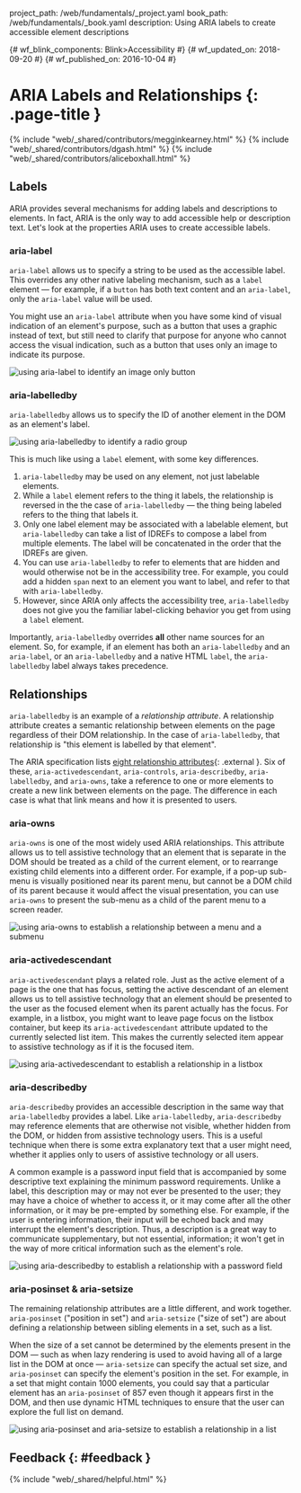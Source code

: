 project_path: /web/fundamentals/_project.yaml
book_path: /web/fundamentals/_book.yaml
description: Using ARIA labels to create accessible element descriptions


{# wf_blink_components: Blink>Accessibility #}
{# wf_updated_on: 2018-09-20 #}
{# wf_published_on: 2016-10-04 #}

# ARIA Labels and Relationships {: .page-title }

{% include "web/_shared/contributors/megginkearney.html" %}
{% include "web/_shared/contributors/dgash.html" %}
{% include "web/_shared/contributors/aliceboxhall.html" %}

## Labels

ARIA provides several mechanisms for adding labels and descriptions to elements.
In fact, ARIA is the only way to add accessible help or description text. Let's
look at the properties ARIA uses to create accessible labels.

### aria-label

`aria-label` allows us to specify a string to be used as the accessible label.
This overrides any other native labeling mechanism, such as a `label` element
&mdash; for example, if a `button` has both text content and an `aria-label`,
only the `aria-label` value will be used.

You might use an `aria-label` attribute when you have some kind of visual
indication of an element's purpose, such as a button that uses a graphic instead
of text, but still need to clarify that purpose for anyone who cannot access the
visual indication, such as a button that uses only an image to indicate its
purpose.

![using aria-label to identify an image only button](imgs/aria-label.jpg)

### aria-labelledby

`aria-labelledby` allows us to specify the ID of another element in the DOM as
an element's label.

![using aria-labelledby to identify a radio group](imgs/aria-labelledby.jpg)

This is much like using a `label` element, with some key differences.

 1. `aria-labelledby` may be used on any element, not just labelable elements.
 1. While a `label` element refers to the thing it labels, the relationship is
    reversed in the the case of `aria-labelledby` &mdash; the thing being
    labeled refers to the thing that labels it.
 1. Only one label element may be associated with a labelable element, but
    `aria-labelledby` can take a list of IDREFs to compose a label from multiple
    elements. The label will be concatenated in the order that the IDREFs are
    given.
 1. You can use `aria-labelledby` to refer to elements that are hidden and would
    otherwise not be in the accessibility tree. For example, you could add a
    hidden `span` next to an element you want to label, and refer to that with
    `aria-labelledby`.
 1. However, since ARIA only affects the accessibility tree, `aria-labelledby`
    does not give you the familiar label-clicking behavior you get from using a
    `label` element.

Importantly, `aria-labelledby` overrides **all** other name sources for an
element. So, for example, if an element has both an `aria-labelledby` and an
`aria-label`, or an `aria-labelledby` and a native HTML `label`, the
`aria-labelledby` label always takes precedence.

## Relationships

`aria-labelledby` is an example of a *relationship attribute*. A relationship
attribute creates a semantic relationship between elements on the page
regardless of their DOM relationship. In the case of `aria-labelledby`, that
relationship is "this element is labelled by that element".

The ARIA specification lists [eight relationship
attributes](https://www.w3.org/TR/wai-aria/states_and_properties#attrs_relationships){: .external }.
Six of these, `aria-activedescendant`, `aria-controls`, `aria-describedby`,
`aria-labelledby`, and `aria-owns`, take a reference to one or more elements to
create a new link between elements on the page. The difference in each case is
what that link means and how it is presented to users.

### aria-owns

`aria-owns` is one of the most widely used ARIA relationships. This attribute
allows us to tell assistive technology that an element that is separate in the
DOM should be treated as a child of the current element, or to rearrange
existing child elements into a different order. For example, if a pop-up
sub-menu is visually positioned near its parent menu, but cannot be a DOM child
of its parent because it would affect the visual presentation, you can use
`aria-owns` to present the sub-menu as a child of the parent menu to a screen
reader.

![using aria-owns to establish a relationship between a menu and a submenu](imgs/aria-owns.jpg)

### aria-activedescendant

`aria-activedescendant` plays a related role. Just as the active element of a
page is the one that has focus, setting the active descendant of an element
allows us to tell assistive technology that an element should be presented to
the user as the focused element when its parent actually has the focus. For
example, in a listbox, you might want to leave page focus on the listbox
container, but keep its `aria-activedescendant` attribute updated to the
currently selected list item. This makes the currently selected item appear to
assistive technology as if it is the focused item.

![using aria-activedescendant to establish a relationship in a listbox](imgs/aria-activedescendant.jpg)

### aria-describedby

`aria-describedby` provides an accessible description in the same way that
`aria-labelledby` provides a label. Like `aria-labelledby`, `aria-describedby`
may reference elements that are otherwise not visible, whether hidden from the
DOM, or hidden from assistive technology users. This is a useful technique when
there is some extra explanatory text that a user might need, whether it applies
only to users of assistive technology or all users.

A common example is a password input field that is accompanied by some
descriptive text explaining the minimum password requirements. Unlike a label,
this description may or may not ever be presented to the user; they may have a
choice of whether to access it, or it may come after all the other information,
or it may be pre-empted by something else. For example, if the user is entering
information, their input will be echoed back and may interrupt the element's
description. Thus, a description is a great way to communicate supplementary,
but not essential, information; it won't get in the way of more critical
information such as the element's role.

![using aria-describedby to establish a relationship with a password field](imgs/aria-describedby.jpg)

### aria-posinset & aria-setsize

The remaining relationship attributes are a little different, and work together.
`aria-posinset` ("position in set") and `aria-setsize` ("size of set") are about
defining a relationship between sibling elements in a set, such as a list.

When the size of a set cannot be determined by the elements present in the DOM
&mdash; such as when lazy rendering is used to avoid having all of a large list
in the DOM at once &mdash; `aria-setsize` can specify the actual set size, and
`aria-posinset` can specify the element's position in the set. For example, in a
set that might contain 1000 elements, you could say that a particular element
has an `aria-posinset` of 857 even though it appears first in the DOM, and then
use dynamic HTML techniques to ensure that the user can explore the full list on
demand.

![using aria-posinset and aria-setsize to establish a relationship in a list](imgs/aria-posinset.jpg)

## Feedback {: #feedback }

{% include "web/_shared/helpful.html" %}
